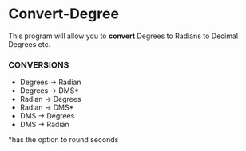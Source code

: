 # **Convert-Degree**
This program will allow you to **convert** Degrees to Radians to Decimal Degrees etc.

### CONVERSIONS
* Degrees -> Radian
* Degrees -> DMS*
* Radian  -> Degrees
* Radian  -> DMS*
* DMS     -> Degrees
* DMS     -> Radian


*has the option to round seconds
